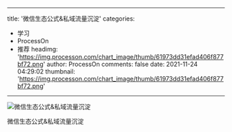 
---
title: '微信生态公式&私域流量沉淀'
categories: 
 - 学习
 - ProcessOn
 - 推荐
headimg: 'https://img.processon.com/chart_image/thumb/61973dd31efad406f877bf72.png'
author: ProcessOn
comments: false
date: 2021-11-24 04:29:02
thumbnail: 'https://img.processon.com/chart_image/thumb/61973dd31efad406f877bf72.png'
---

<div>   
<img class="thumb" alt="微信生态公式&私域流量沉淀" src="https://img.processon.com/chart_image/thumb/61973dd31efad406f877bf72.png" referrerpolicy="no-referrer">
<p>微信生态公式&私域流量沉淀</p>  
</div>
            